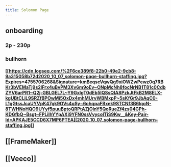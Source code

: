 ```yaml
---
title: Solomon Page
---
```


## onboarding
### 2p - 230p
###
###
###
### bullhorn
#### [[https://cdn.logseq.com/%2F6ce389f8-22b0-49e2-9cb8-9a315058b72d2020_10_07_solomon-page-bullhorn-staffing.jpg?Expires=4755706268&Signature=kmBeqscVqwQg9xiOWZwPewz0q7RBKr3bVEMaTj9s2lFrx4uBvPM3Xv6m9oEv~ONpMcNh8focNrNB1T81c0CdbZYV6arPR1~Q2j-GBLGEL7L~Y9GxlgT0dEb5lQSsQIA8PzkJtFkB2M8ELX-kgUBtCLiL9SRZfBPOwMi5OxDx4mhMUrvWBMxpP~5sKfGr9JbAqC0-L1gGtssJcaUYVpK47gk9OVs4qSy~6ohqpaFBxek9STCNf3B6IqgN-8TWHNoHQO9UYyf5puuBptoQRPtAZjOlnY5QoRueZf4zs04GPh-KDGfbQ~Bsgt~FPLiIhYYpAXj9YFN0ssVyycolTiS9Kw__&Key-Pair-Id=APKAJE5CCD6X7MP6PTEA][2020_10_07_solomon-page-bullhorn-staffing.jpg]]
## [[FrameMaker]]
## [[Veeco]]
##
##
##
##

